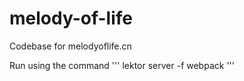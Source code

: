 # melody-of-life
Codebase for melodyoflife.cn

Run using the command
'''
lektor server -f webpack
'''